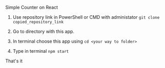 Simple Counter on React

1) Use repository link in PowerShell or CMD with administator `git clone copied_repository_link`

2) Go to directory with this app.

3) In terminal choose this app using `cd <your way to folder>`

4) Type in terminal `npm start`

That's it
